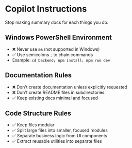 # Copilot Instructions

Stop making summary docs for each things you do.
## Windows PowerShell Environment
- ❌ Never use `&&` (not supported in Windows)
- ✅ Use semicolons `;` to chain commands
- Example: `cd backend; npm install; npm run dev`

## Documentation Rules
- ❌ Don't create documentation unless explicitly requested
- ❌ Don't create README files in subdirectories
- ✅ Keep existing docs minimal and focused

## Code Structure Rules
- ✅ Keep files modular 
- ✅ Split large files into smaller, focused modules
- ✅ Separate business logic from UI components
- ✅ Extract reusable utilities into separate files